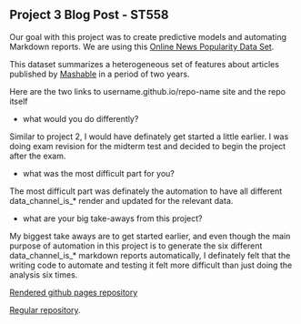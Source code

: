 ## Project 3 Blog Post - ST558

Our goal with this project was to create predictive models and automating Markdown reports. 
We are using this [Online News Popularity Data Set](https://archive.ics.uci.edu/ml/datasets/Online+News+Popularity).

This dataset summarizes a heterogeneous set of features about articles published by [Mashable](http://www.mashable.com) in a period of two years. 

Here are the two links to username.github.io/repo-name site and the repo itself

* what would you do differently?

Similar to project 2,  I would have definately get started a little earlier. I was doing exam revision for the midterm test and decided to begin the project after the exam. 

* what was the most difficult part for you?

The most difficult part was definately the automation to have all different data_channel_is_* render and updated for the relevant data.

* what are your big take-aways from this project?

My biggest take aways are to get started earlier, and even though the main purpose of automation in this project is to generate the six different data_channel_is_* markdown reports automatically, I definately felt that the writing code to automate and testing it felt more difficult than just doing the analysis six times.



[Rendered github pages repository](https://) 

[Regular repository](https://). 
